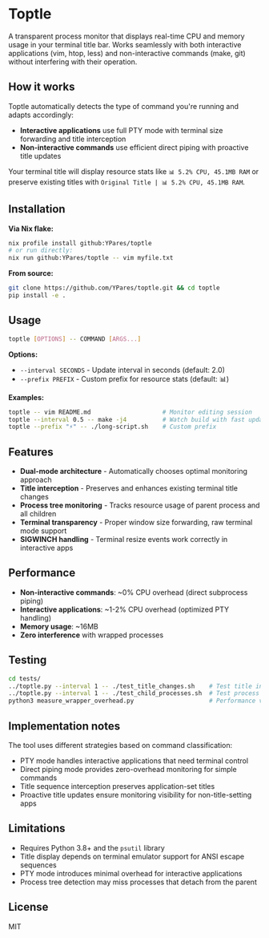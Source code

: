 # Toptle

A transparent process monitor that displays real-time CPU and memory usage in your terminal title bar. Works seamlessly with both interactive applications (vim, htop, less) and non-interactive commands (make, git) without interfering with their operation.

## How it works

Toptle automatically detects the type of command you're running and adapts accordingly:

- **Interactive applications** use full PTY mode with terminal size forwarding and title interception
- **Non-interactive commands** use efficient direct piping with proactive title updates

Your terminal title will display resource stats like `📊 5.2% CPU, 45.1MB RAM` or preserve existing titles with `Original Title | 📊 5.2% CPU, 45.1MB RAM`.

## Installation

**Via Nix flake:**
```bash
nix profile install github:YPares/toptle
# or run directly:
nix run github:YPares/toptle -- vim myfile.txt
```

**From source:**
```bash
git clone https://github.com/YPares/toptle.git && cd toptle
pip install -e .
```

## Usage

```bash
toptle [OPTIONS] -- COMMAND [ARGS...]
```

**Options:**
- `--interval SECONDS` - Update interval in seconds (default: 2.0)
- `--prefix PREFIX` - Custom prefix for resource stats (default: 📊)

**Examples:**
```bash
toptle -- vim README.md                    # Monitor editing session
toptle --interval 0.5 -- make -j4          # Watch build with fast updates
toptle --prefix "⚡" -- ./long-script.sh    # Custom prefix
```

## Features

- **Dual-mode architecture** - Automatically chooses optimal monitoring approach
- **Title interception** - Preserves and enhances existing terminal title changes
- **Process tree monitoring** - Tracks resource usage of parent process and all children
- **Terminal transparency** - Proper window size forwarding, raw terminal mode support
- **SIGWINCH handling** - Terminal resize events work correctly in interactive apps

## Performance

- **Non-interactive commands**: ~0% CPU overhead (direct subprocess piping)
- **Interactive applications**: ~1-2% CPU overhead (optimized PTY handling)
- **Memory usage**: ~16MB
- **Zero interference** with wrapped processes

## Testing

```bash
cd tests/
../toptle.py --interval 1 -- ./test_title_changes.sh    # Test title interception
../toptle.py --interval 1 -- ./test_child_processes.sh  # Test process monitoring
python3 measure_wrapper_overhead.py                     # Performance verification
```

## Implementation notes

The tool uses different strategies based on command classification:
- PTY mode handles interactive applications that need terminal control
- Direct piping mode provides zero-overhead monitoring for simple commands
- Title sequence interception preserves application-set titles
- Proactive title updates ensure monitoring visibility for non-title-setting apps

## Limitations

- Requires Python 3.8+ and the `psutil` library
- Title display depends on terminal emulator support for ANSI escape sequences
- PTY mode introduces minimal overhead for interactive applications
- Process tree detection may miss processes that detach from the parent

## License

MIT
